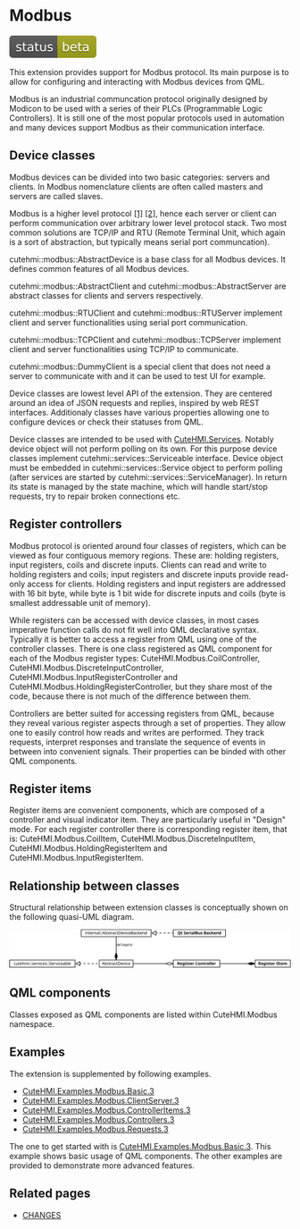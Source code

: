 # Modbus

![Development status](doc/status-beta.svg)

This extension provides support for Modbus protocol. Its main purpose is to allow for configuring and interacting with Modbus
devices from QML.

Modbus is an industrial communcation protocol originally designed by Modicon to be used with a series of their PLCs (Programmable
Logic Controllers). It is still one of the most popular protocols used in automation and many devices support Modbus as their
communication interface.

## Device classes

Modbus devices can be divided into two basic categories: servers and clients. In Modbus nomenclature clients are often called
masters and servers are called slaves.

Modbus is a higher level protocol [[1]][National Instruments - The Modbus Protocol In-Depth]
[[2]][Acromag - Introdution To Modbus TCP/IP], hence each server or client can perform communication over arbitrary lower level
protocol stack. Two most common solutions are TCP/IP and RTU (Remote Terminal Unit, which again is a sort of abstraction, but
typically means serial port communcation).

cutehmi::modbus::AbstractDevice is a base class for all Modbus devices. It defines common features of all Modbus devices.

cutehmi::modbus::AbstractClient and cutehmi::modbus::AbstractServer are abstract classes for clients and servers respectively.

cutehmi::modbus::RTUClient and cutehmi::modbus::RTUServer implement client and server functionalities using serial port communication.

cutehmi::modbus::TCPClient and cutehmi::modbus::TCPServer implement client and server functionalities using TCP/IP to communicate.

cutehmi::modbus::DummyClient is a special client that does not need a server to communicate with and it can be used to test UI for example.

Device classes are lowest level API of the extension. They are centered around an idea of JSON requests and replies, inspired by web
REST interfaces. Additionaly classes have various properties allowing one to configure devices or check their statuses from QML.

Device classes are intended to be used with [CuteHMI.Services](../Services.3/). Notably device object will not perform
polling on its own. For this purpose device classes implement cutehmi::services::Serviceable interface. Device object must be
embedded in cutehmi::services::Service object to perform polling (after services are started by cutehmi::services::ServiceManager).
In return its state is managed by the state machine, which will handle start/stop requests, try to repair broken connections etc.

## Register controllers

Modbus protocol is oriented around four classes of registers, which can be viewed as four contiguous memory regions. These are:
holding registers, input registers, coils and discrete inputs. Clients can read and write to holding registers and coils; input
registers and discrete inputs provide read-only access for clients. Holding registers and input registers are addressed with 16 bit
byte, while byte is 1 bit wide for discrete inputs and coils (byte is smallest addressable unit of memory).

While registers can be accessed with device classes, in most cases imperative function calls do not fit well into QML declarative
syntax. Typically it is better to access a register from QML using one of the controller classes. There is one class registered as
QML component for each of the Modbus register types: CuteHMI.Modbus.CoilController, CuteHMI.Modbus.DiscreteInputController,
CuteHMI.Modbus.InputRegisterController and CuteHMI.Modbus.HoldingRegisterController, but they share most of the code, because
there is not much of the difference between them.

Controllers are better suited for accessing registers from QML, because they reveal various register aspects through a set of
properties. They allow one to easily control how reads and writes are performed. They track requests, interpret responses and
translate the sequence of events in between into convenient signals. Their properties can be binded with other QML components.

## Register items

Register items are convenient components, which are composed of a controller and visual indicator item. They are particularly
useful in "Design" mode. For each register controller there is corresponding register item, that is: CuteHMI.Modbus.CoilItem,
CuteHMI.Modbus.DiscreteInputItem, CuteHMI.Modbus.HoldingRegisterItem and CuteHMI.Modbus.InputRegisterItem.

## Relationship between classes

Structural relationship between extension classes is conceptually shown on the following quasi-UML diagram.

![Relationship between extension classes](doc/quasi_uml.svg)

[National Instruments - The Modbus Protocol In-Depth]: https://www.ni.com/pl-pl/innovations/white-papers/14/the-modbus-protocol-in-depth.html
[Acromag - Introdution To Modbus TCP/IP]: https://www.prosoft-technology.com/kb/assets/intro_modbustcp.pdf

## QML components

Classes exposed as QML components are listed within CuteHMI.Modbus namespace.

## Examples

The extension is supplemented by following examples.

- [CuteHMI.Examples.Modbus.Basic.3](../Examples/Modbus/Basic.3/)
- [CuteHMI.Examples.Modbus.ClientServer.3](../Examples/Modbus/ClientServer.3/)
- [CuteHMI.Examples.Modbus.ControllerItems.3](../Examples/Modbus/ControllerItems.3/)
- [CuteHMI.Examples.Modbus.Controllers.3](../Examples/Modbus/Controllers.3/)
- [CuteHMI.Examples.Modbus.Requests.3](../Examples/Modbus/Requests.3/)

The one to get started with is [CuteHMI.Examples.Modbus.Basic.3](../Examples/Modbus/Basic.3/). This example shows basic usage of QML
components. The other examples are provided to demonstrate more advanced features.

## Related pages

- [CHANGES](CHANGES.md)
